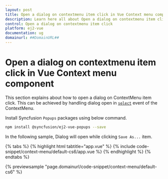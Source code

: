 ```yaml
---
layout: post
title: Open a dialog on contextmenu item click in Vue Context menu component | Syncfusion
description: Learn here all about Open a dialog on contextmenu item click in Syncfusion Vue Context menu component of Syncfusion Essential JS 2 and more.
control: Open a dialog on contextmenu item click 
platform: ej2-vue
documentation: ug
domainurl: ##DomainURL##
---
```


# Open a dialog on contextmenu item click in Vue Context menu component

This section explains about how to open a dialog on ContextMenu item click. This can be achieved by handling dialog open in [`select`](https://ej2.syncfusion.com/vue/documentation/api/context-menu/#select) event of the ContextMenu.

Install Syncfusion `Popups` packages using below command.

```bash
npm install @syncfusion/ej2-vue-popups --save
```

In the following sample, Dialog will open while clicking `Save As...` item.

{% tabs %}
{% highlight html tabtitle="app.vue" %}
{% include code-snippet/context-menu/default-cs6/app.vue %}
{% endhighlight %}
{% endtabs %}
        
{% previewsample "page.domainurl/code-snippet/context-menu/default-cs6" %}
